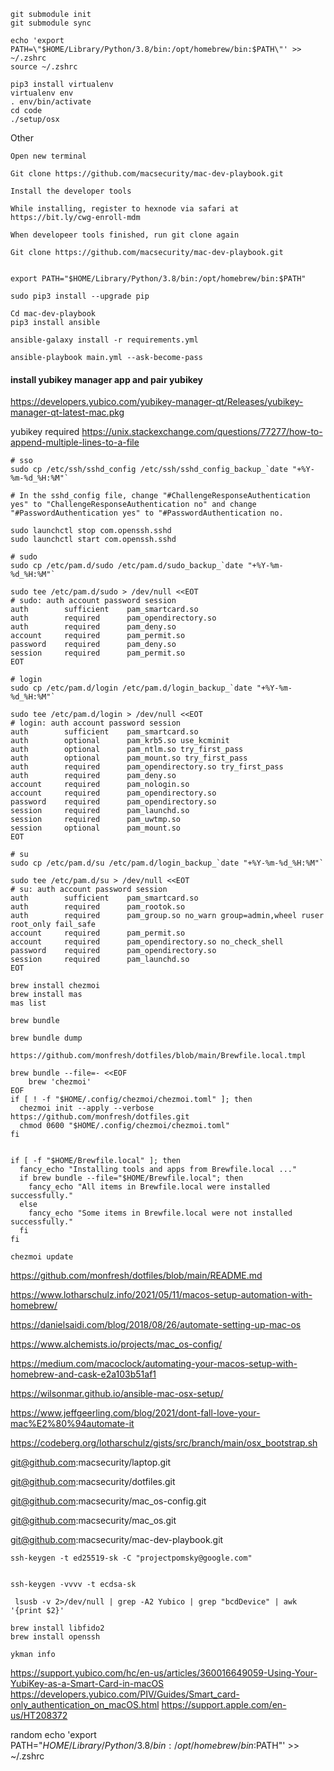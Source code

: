 
```
git submodule init
git submodule sync

echo 'export PATH=\"$HOME/Library/Python/3.8/bin:/opt/homebrew/bin:$PATH\"' >> ~/.zshrc
source ~/.zshrc

pip3 install virtualenv
virtualenv env
. env/bin/activate
cd code
./setup/osx

```


Other

```
Open new terminal

Git clone https://github.com/macsecurity/mac-dev-playbook.git

Install the developer tools

While installing, register to hexnode via safari at https://bit.ly/cwg-enroll-mdm

When developeer tools finished, run git clone again

Git clone https://github.com/macsecurity/mac-dev-playbook.git


export PATH="$HOME/Library/Python/3.8/bin:/opt/homebrew/bin:$PATH"

sudo pip3 install --upgrade pip

Cd mac-dev-playbook
pip3 install ansible

ansible-galaxy install -r requirements.yml

ansible-playbook main.yml --ask-become-pass
```

#### install yubikey manager app and pair yubikey
https://developers.yubico.com/yubikey-manager-qt/Releases/yubikey-manager-qt-latest-mac.pkg

yubikey required 
https://unix.stackexchange.com/questions/77277/how-to-append-multiple-lines-to-a-file
```
# sso
sudo cp /etc/ssh/sshd_config /etc/ssh/sshd_config_backup_`date "+%Y-%m-%d_%H:%M"`

# In the sshd_config file, change "#ChallengeResponseAuthentication yes" to "ChallengeResponseAuthentication no" and change "#PasswordAuthentication yes" to "#PasswordAuthentication no.

sudo launchctl stop com.openssh.sshd
sudo launchctl start com.openssh.sshd

# sudo
sudo cp /etc/pam.d/sudo /etc/pam.d/sudo_backup_`date "+%Y-%m-%d_%H:%M"`

sudo tee /etc/pam.d/sudo > /dev/null <<EOT
# sudo: auth account password session
auth        sufficient    pam_smartcard.so
auth        required      pam_opendirectory.so
auth        required      pam_deny.so
account     required      pam_permit.so
password    required      pam_deny.so
session     required      pam_permit.so
EOT

# login
sudo cp /etc/pam.d/login /etc/pam.d/login_backup_`date "+%Y-%m-%d_%H:%M"`

sudo tee /etc/pam.d/login > /dev/null <<EOT
# login: auth account password session
auth        sufficient    pam_smartcard.so
auth        optional      pam_krb5.so use_kcminit
auth        optional      pam_ntlm.so try_first_pass
auth        optional      pam_mount.so try_first_pass
auth        required      pam_opendirectory.so try_first_pass
auth        required      pam_deny.so
account     required      pam_nologin.so
account     required      pam_opendirectory.so
password    required      pam_opendirectory.so
session     required      pam_launchd.so
session     required      pam_uwtmp.so
session     optional      pam_mount.so
EOT

# su
sudo cp /etc/pam.d/su /etc/pam.d/login_backup_`date "+%Y-%m-%d_%H:%M"`

sudo tee /etc/pam.d/su > /dev/null <<EOT
# su: auth account password session
auth        sufficient    pam_smartcard.so
auth        required      pam_rootok.so
auth        required      pam_group.so no_warn group=admin,wheel ruser root_only fail_safe
account     required      pam_permit.so
account     required      pam_opendirectory.so no_check_shell
password    required      pam_opendirectory.so
session     required      pam_launchd.so
EOT

```

```
brew install chezmoi
brew install mas
mas list

brew bundle

brew bundle dump

https://github.com/monfresh/dotfiles/blob/main/Brewfile.local.tmpl

brew bundle --file=- <<EOF
    brew 'chezmoi'
EOF
if [ ! -f "$HOME/.config/chezmoi/chezmoi.toml" ]; then
  chezmoi init --apply --verbose https://github.com/monfresh/dotfiles.git
  chmod 0600 "$HOME/.config/chezmoi/chezmoi.toml"
fi


if [ -f "$HOME/Brewfile.local" ]; then
  fancy_echo "Installing tools and apps from Brewfile.local ..."
  if brew bundle --file="$HOME/Brewfile.local"; then
    fancy_echo "All items in Brewfile.local were installed successfully."
  else
    fancy_echo "Some items in Brewfile.local were not installed successfully."
  fi
fi

chezmoi update
```

https://github.com/monfresh/dotfiles/blob/main/README.md

https://www.lotharschulz.info/2021/05/11/macos-setup-automation-with-homebrew/

https://danielsaidi.com/blog/2018/08/26/automate-setting-up-mac-os

https://www.alchemists.io/projects/mac_os-config/

https://medium.com/macoclock/automating-your-macos-setup-with-homebrew-and-cask-e2a103b51af1

https://wilsonmar.github.io/ansible-mac-osx-setup/

https://www.jeffgeerling.com/blog/2021/dont-fall-love-your-mac%E2%80%94automate-it

https://codeberg.org/lotharschulz/gists/src/branch/main/osx_bootstrap.sh




git@github.com:macsecurity/laptop.git

git@github.com:macsecurity/dotfiles.git

git@github.com:macsecurity/mac_os-config.git

git@github.com:macsecurity/mac_os.git

git@github.com:macsecurity/mac-dev-playbook.git


```
ssh-keygen -t ed25519-sk -C "projectpomsky@google.com"


ssh-keygen -vvvv -t ecdsa-sk

 lsusb -v 2>/dev/null | grep -A2 Yubico | grep "bcdDevice" | awk '{print $2}'

brew install libfido2
brew install openssh

ykman info
```

https://support.yubico.com/hc/en-us/articles/360016649059-Using-Your-YubiKey-as-a-Smart-Card-in-macOS
https://developers.yubico.com/PIV/Guides/Smart_card-only_authentication_on_macOS.html
https://support.apple.com/en-us/HT208372

random
echo 'export PATH=\"$HOME/Library/Python/3.8/bin:/opt/homebrew/bin:$PATH\"' >> ~/.zshrc
